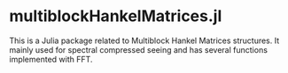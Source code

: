 # multiblockHankelMatrices.jl
This is a Julia package related to Multiblock Hankel Matrices structures. It mainly used for spectral compressed seeing and has several functions implemented with FFT.
